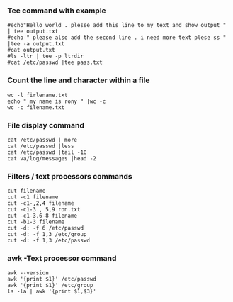 


### Tee command with example
```
#echo"Hello world . plesse add this line to my text and show output " | tee output.txt
#echo " please also add the second line . i need more text plese ss " |tee -a output.txt
#cat output.txt
#ls -ltr | tee -p ltrdir
#cat /etc/passwd |tee pass.txt
```
### Count the line and character  within a file 
```
wc -l firlename.txt
echo " my name is rony " |wc -c
wc -c filename.txt
```
### File display command 
```
cat /etc/passwd | more
cat /etc/passwd |less
cat /etc/passwd |tail -10
cat va/log/messages |head -2
```
### Filters / text processors commands
```
cut filename
cut -c1 filename
cut -c1-,2,4 filename
cut -c1-3 , 5,9 ron.txt
cut -c1-3,6-8 filename
cut -b1-3 filename
cut -d: -f 6 /etc/passwd
cut -d: -f 1,3 /etc/group
cut -d: -f 1,3 /etc/passwd
```
### awk -Text processor command
```
awk --version
awk '{print $1}' /etc/passwd
awk '{print $1}' /etc/group
ls -la | awk '{print $1,$3}' 


```
